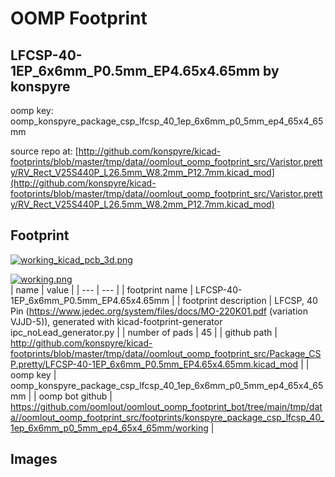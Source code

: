 # OOMP Footprint  
## LFCSP-40-1EP_6x6mm_P0.5mm_EP4.65x4.65mm  by konspyre  
  
oomp key: oomp_konspyre_package_csp_lfcsp_40_1ep_6x6mm_p0_5mm_ep4_65x4_65mm  
  
source repo at: [http://github.com/konspyre/kicad-footprints/blob/master/tmp/data//oomlout_oomp_footprint_src/Varistor.pretty/RV_Rect_V25S440P_L26.5mm_W8.2mm_P12.7mm.kicad_mod](http://github.com/konspyre/kicad-footprints/blob/master/tmp/data//oomlout_oomp_footprint_src/Varistor.pretty/RV_Rect_V25S440P_L26.5mm_W8.2mm_P12.7mm.kicad_mod)  
## Footprint  
  
[![working_kicad_pcb_3d.png](working_kicad_pcb_3d_600.png)](working_kicad_pcb_3d.png)  
  
[![working.png](working_600.png)](working.png)  
| name | value | 
| --- | --- | 
| footprint name | LFCSP-40-1EP_6x6mm_P0.5mm_EP4.65x4.65mm | 
| footprint description | LFCSP, 40 Pin (https://www.jedec.org/system/files/docs/MO-220K01.pdf (variation VJJD-5)), generated with kicad-footprint-generator ipc_noLead_generator.py | 
| number of pads | 45 | 
| github path | http://github.com/konspyre/kicad-footprints/blob/master/tmp/data//oomlout_oomp_footprint_src/Package_CSP.pretty/LFCSP-40-1EP_6x6mm_P0.5mm_EP4.65x4.65mm.kicad_mod | 
| oomp key | oomp_konspyre_package_csp_lfcsp_40_1ep_6x6mm_p0_5mm_ep4_65x4_65mm | 
| oomp bot github | https://github.com/oomlout/oomlout_oomp_footprint_bot/tree/main/tmp/data//oomlout_oomp_footprint_src/footprints/konspyre_package_csp_lfcsp_40_1ep_6x6mm_p0_5mm_ep4_65x4_65mm/working | 
## Images  
